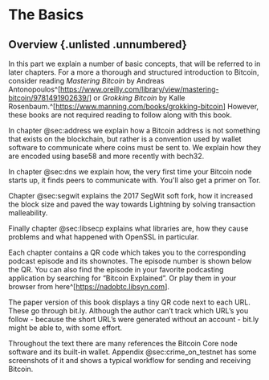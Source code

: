 # The Basics

## Overview {.unlisted .unnumbered}

In this part we explain a number of basic concepts, that will be referred to in later chapters. For a more a thorough and structured introduction to Bitcoin, consider reading _Mastering Bitcoin_ by Andreas Antonopoulos^[<https://www.oreilly.com/library/view/mastering-bitcoin/9781491902639/>] or _Grokking Bitcoin_ by Kalle Rosenbaum.^[<https://www.manning.com/books/grokking-bitcoin>] However, these books are not required reading to follow along with this book.

In chapter @sec:address we explain how a Bitcoin address is not something that exists on the blockchain, but rather is a convention used by wallet software to communicate where coins must be sent to. We explain how they are encoded using base58 and more recently with bech32.

In chapter @sec:dns we explain how, the very first time your Bitcoin node starts up, it finds peers to communicate with. You'll also get a primer on Tor.

Chapter @sec:segwit explains the 2017 SegWit soft fork, how it increased the block size and paved the way towards Lightning by solving transaction malleability.

Finally chapter @sec:libsecp explains what libraries are, how they cause problems and what happened with OpenSSL in particular.

Each chapter contains a QR code which takes you to the corresponding podcast episode and its shownotes. The episode number is shown below the QR. You can also find the episode in your favorite podcasting application by searching for “Bitcoin Explained”. Or play them in your browser from here^[<https://nadobtc.libsyn.com>].

The paper version of this book displays a tiny QR code next to each URL. These go through bit.ly. Although the author can’t track which URL’s you follow - because the short URL’s were generated without an account - bit.ly might be able to, with some effort.

Throughout the text there are many references the Bitcoin Core node software and its built-in wallet. Appendix @sec:crime_on_testnet has some screenshots of it and shows a typical workflow for sending and receiving Bitcoin.

